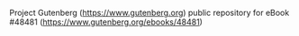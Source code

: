 Project Gutenberg (https://www.gutenberg.org) public repository for eBook #48481 (https://www.gutenberg.org/ebooks/48481)
